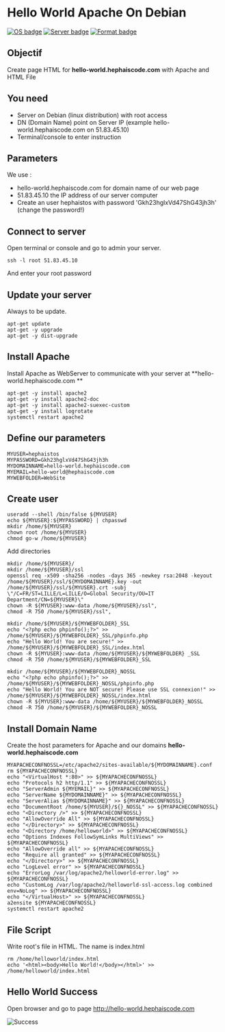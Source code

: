 # Hello World Apache On Debian
[![OS badge](https://img.shields.io/badge/OS-Debian-red.svg)](https://www.debian.org)
[![Server badge](https://img.shields.io/badge/Server-Apache-blue.svg)](https://httpd.apache.org)
[![Format badge](https://img.shields.io/badge/Format-HTML-green.svg)](https://lyty.dev/html/index.html)

## Objectif 

Create page HTML for **hello-world.hephaiscode.com** with Apache and HTML File

## You need

- Server on Debian (linux distribution) with root access
- DN (Domain Name) point on Server IP (example hello-world.hephaiscode.com on 51.83.45.10)
- Terminal/console to enter instruction

## Parameters

We use :
 - hello-world.hephaiscode.com for domain name of our web page
 - 51.83.45.10 the IP address of our server computer
 - Create an user hephaistos with password 'Gkh23hglxVd47ShG43jh3h' (change the password!)
 
 
## Connect to server 

Open terminal or console and go to admin your server.

```
ssh -l root 51.83.45.10 
```

And enter your root password 

## Update your server

Always to be update.

```
apt-get update
apt-get -y upgrade
apt-get -y dist-upgrade
```

## Install Apache

Install Apache as WebServer to communicate with your server at **hello-world.hephaiscode.com **

```
apt-get -y install apache2
apt-get -y install apache2-doc
apt-get -y install apache2-suexec-custom
apt-get -y install logrotate
systemctl restart apache2
```
 
 ## Define our parameters
 
 ```
 MYUSER=hephaistos
 MYPASSWORD=Gkh23hglxVd47ShG43jh3h
 MYDOMAINNAME=hello-world.hephaiscode.com
 MYEMAIL=hello-world@hephaiscode.com
 MYWEBFOLDER=WebSite
 ```
 
 ## Create user
 
 ```
useradd --shell /bin/false ${MYUSER}
echo ${MYUSER}:${MYPASSWORD} | chpasswd
mkdir /home/${MYUSER}
chown root /home/${MYUSER}
chmod go-w /home/${MYUSER}
```

Add directories

```
mkdir /home/${MYUSER}/
mkdir /home/${MYUSER}/ssl
openssl req -x509 -sha256 -nodes -days 365 -newkey rsa:2048 -keyout /home/${MYUSER}/ssl/${MYDOMAINNAME}.key -out /home/${MYUSER}/ssl/${MYUSER}.crt -subj \"/C=FR/ST=LILLE/L=LILLE/O=Global Security/OU=IT Department/CN=${MYUSER}\"
chown -R ${MYUSER}:www-data /home/${MYUSER}/ssl",
chmod -R 750 /home/${MYUSER}/ssl",

mkdir /home/${MYUSER}/${MYWEBFOLDER}_SSL
echo "<?php echo phpinfo();?>" >> /home/${MYUSER}/${MYWEBFOLDER}_SSL/phpinfo.php
echo "Hello World! You are secure!" >> /home/${MYUSER}/${MYWEBFOLDER}_SSL/index.html
chown -R ${MYUSER}:www-data /home/${MYUSER}/${MYWEBFOLDER} _SSL
chmod -R 750 /home/${MYUSER}/${MYWEBFOLDER}_SSL

mkdir /home/${MYUSER}/${MYWEBFOLDER}_NOSSL
echo "<?php echo phpinfo();?>" >> /home/${MYUSER}/${MYWEBFOLDER}_NOSSL/phpinfo.php
echo "Hello World! You are NOT secure! Please use SSL connexion!" >> /home/${MYUSER}/${MYWEBFOLDER}_NOSSL/index.html
chown -R ${MYUSER}:www-data /home/${MYUSER}/${MYWEBFOLDER}_NOSSL
chmod -R 750 /home/${MYUSER}/${MYWEBFOLDER}_NOSSL
```

## Install Domain Name

Create the host parameters for Apache and our domains **hello-world.hephaiscode.com**

```
MYAPACHECONFNOSSL=/etc/apache2/sites-available/${MYDOMAINNAME}.conf
rm ${MYAPACHECONFNOSSL}
echo "<VirtualHost *:80>" >> ${MYAPACHECONFNOSSL}
echo "Protocols h2 http/1.1" >> ${MYAPACHECONFNOSSL}
echo "ServerAdmin ${MYEMAIL}" >> ${MYAPACHECONFNOSSL}
echo "ServerName ${MYDOMAINNAME}" >> ${MYAPACHECONFNOSSL}
echo "ServerAlias ${MYDOMAINNAME}" >> ${MYAPACHECONFNOSSL}
echo "DocumentRoot /home/${MYUSER}/${}_NOSSL" >> ${MYAPACHECONFNOSSL}
echo "<Directory />" >> ${MYAPACHECONFNOSSL}
echo "AllowOverride All" >> ${MYAPACHECONFNOSSL}
echo "</Directory>" >> ${MYAPACHECONFNOSSL}
echo "<Directory /home/helloworld>" >> ${MYAPACHECONFNOSSL}
echo "Options Indexes FollowSymLinks MultiViews" >> ${MYAPACHECONFNOSSL}
echo "AllowOverride all" >> ${MYAPACHECONFNOSSL}
echo "Require all granted" >> ${MYAPACHECONFNOSSL}
echo "</Directory>" >> ${MYAPACHECONFNOSSL}
echo "LogLevel error" >> ${MYAPACHECONFNOSSL}
echo "ErrorLog /var/log/apache2/helloworld-error.log" >> ${MYAPACHECONFNOSSL}
echo "CustomLog /var/log/apache2/helloworld-ssl-access.log combined env=NoLog" >> ${MYAPACHECONFNOSSL}
echo "</VirtualHost>" >> ${MYAPACHECONFNOSSL}
a2ensite ${MYAPACHECONFNOSSL}
systemctl restart apache2
```

## File Script
Write root's file in HTML. The name is index.html
```
rm /home/helloworld/index.html
echo '<html><body>Hello World!</body></html>' >> /home/helloworld/index.html
```

## Hello World Success
Open browser and go to page http://hello-world.hephaiscode.com 

![Success](https://img.shields.io/badge/Hello%20World-OK-Green.svg)
